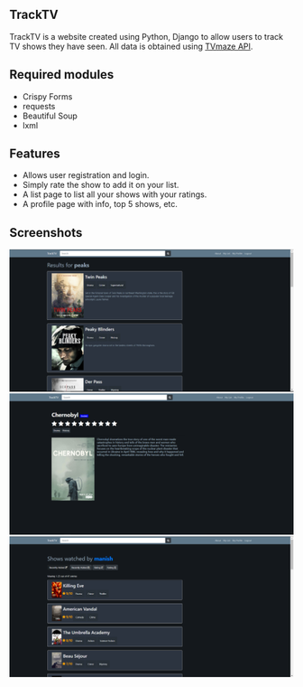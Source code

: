 ## TrackTV
TrackTV is a website created using Python, Django to allow users to track TV shows they have seen. All data is obtained using [TVmaze API](http://www.tvmaze.com/api).

## Required modules
- Crispy Forms
- requests
- Beautiful Soup
- lxml

## Features
- Allows user registration and login.
- Simply rate the show to add it on your list.
- A list page to list all your shows with your ratings.
- A profile page with info, top 5 shows, etc.

## Screenshots
![](screenshots/screenshot1.png)
![](screenshots/screenshot2.png)
![](screenshots/screenshot3.png)
